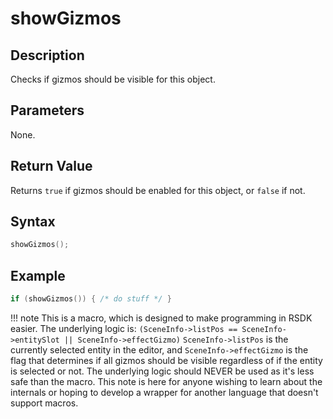 # showGizmos

## Description
Checks if gizmos should be visible for this object.

## Parameters
None.

## Return Value
Returns `true` if gizmos should be enabled for this object, or `false` if not.

## Syntax
``` c
showGizmos();
```

## Example
``` c
if (showGizmos()) { /* do stuff */ }
```

!!! note
    This is a macro, which is designed to make programming in RSDK easier. The underlying logic is:
	```
	(SceneInfo->listPos == SceneInfo->entitySlot || SceneInfo->effectGizmo)
	```
	`SceneInfo->listPos` is the currently selected entity in the editor, and `SceneInfo->effectGizmo` is the flag that determines if all gizmos should be visible regardless of if the entity is selected or not.
	The underlying logic should NEVER be used as it's less safe than the macro. This note is here for anyone wishing to learn about the internals or hoping to develop a wrapper for another language that doesn't support macros.
